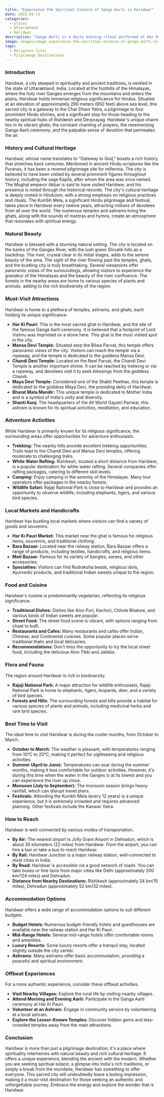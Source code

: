 ```yaml
---
title: "Experience the Spiritual Essence of Ganga Aarti in Haridwar"
date: 2025-03-13
categories:
  - places
  - Uttarakhand
  - Haridwar
description: "Ganga Aarti is a daily evening ritual performed at Har Ki Pauri, a sacred ghat on the banks of River Ganges in Haridwar, Uttarakhand. This ceremony marks the end of the day with chanting and singing by priests and devotees."
image: images/image_experience-the-spiritual-essence-of-ganga-aarti-in-haridwar.png
tags: 
  - Religious Sites
  - Pilgrimage Destinations
---
```



### **Introduction**

Haridwar, a city steeped in spirituality and ancient traditions, is nestled in the state of Uttarakhand, India. Located at the foothills of the Himalayas, where the holy river Ganges emerges from the mountains and enters the plains, Haridwar holds immense religious significance for Hindus. Situated at an elevation of approximately 290 meters (950 feet) above sea level, this sacred city is a gateway to the Char Dham Yatra, a pilgrimage to four prominent Hindu shrines, and a significant stop for those heading to the nearby spiritual hubs of Rishikesh and Devprayag. Haridwar's unique charm lies in its vibrant ghats, the constant chanting of prayers, the mesmerizing Ganga Aarti ceremony, and the palpable sense of devotion that permeates the air.

### **History and Cultural Heritage**

Haridwar, whose name translates to "Gateway to God," boasts a rich history that stretches back centuries. Mentioned in ancient Hindu scriptures like the Puranas, it has been a revered pilgrimage site for millennia. The city is believed to have been visited by several prominent figures throughout history, including the sage Kapila, after whom the area was once named. The Mughal emperor Akbar is said to have visited Haridwar, and his presence is noted through the historical records. The city's cultural heritage is deeply rooted in Hinduism, with a strong emphasis on religious practices and rituals. The Kumbh Mela, a significant Hindu pilgrimage and festival, takes place in Haridwar every twelve years, attracting millions of devotees from all over the world. The numerous temples and ashrams lining the ghats, along with the sounds of mantras and hymns, create an atmosphere that resonates with spiritual energy. 

### **Natural Beauty**

Haridwar is blessed with a stunning natural setting. The city is located on the banks of the Ganges River, with the lush green Shivalik hills as a backdrop. The river, crystal clear in its initial stages, adds to the serene beauty of the area.  The sight of the river flowing past the temples, ghats, and the bustling city is truly breathtaking. Several viewpoints offer panoramic vistas of the surroundings, allowing visitors to experience the grandeur of the Himalayas and the beauty of the river confluence. The forests in the nearby areas are home to various species of plants and animals, adding to the rich biodiversity of the region. 

### **Must-Visit Attractions**

Haridwar is home to a plethora of temples, ashrams, and ghats, each holding its unique significance.

*   **Har Ki Pauri:** This is the most sacred ghat in Haridwar, and the site of the famous Ganga Aarti ceremony. It is believed that a footprint of Lord Vishnu was imprinted on a stone here. This ghat is the most visited spot in the city.  
*   **Mansa Devi Temple:** Situated atop the Bilwa Parvat, this temple offers panoramic views of the city. Visitors can reach the temple via a ropeway, and the temple is dedicated to the goddess Mansa Devi.
*   **Chandi Devi Temple:** Located on the Neel Parvat, the Chandi Devi Temple is another important shrine. It can be reached by trekking or via a ropeway, and devotees visit it to seek blessings from the goddess Chandi.
*   **Maya Devi Temple:** Considered one of the Shakti Peethas, this temple is dedicated to the goddess Maya Devi, the presiding deity of Haridwar.
*   **Bharat Mata Mandir:** This unique temple is dedicated to Mother India and is a symbol of India's unity and diversity.
*   **Shanti Kunj:** The headquarters of the All World Gayatri Pariwar, this ashram is known for its spiritual activities, meditation, and education.

### **Adventure Activities**

While Haridwar is primarily known for its religious significance, the surrounding areas offer opportunities for adventure enthusiasts.

*   **Trekking:** The nearby hills provide excellent trekking opportunities. Trails lead to the Chandi Devi and Mansa Devi temples, offering moderate to challenging treks.
*   **White Water Rafting:** Rishikesh, located a short distance from Haridwar, is a popular destination for white water rafting. Several companies offer rafting packages, catering to different skill levels.
*   **Camping:** Enjoy camping in the serenity of the Himalayas. Many tour operators offer packages in the nearby forests.
*   **Wildlife Safari:** Rajaji National Park is close to Haridwar and provides an opportunity to observe wildlife, including elephants, tigers, and various bird species.

### **Local Markets and Handicrafts**

Haridwar has bustling local markets where visitors can find a variety of goods and souvenirs.

*   **Har Ki Pauri Market:** This market near the ghat is famous for religious items, souvenirs, and traditional clothing.
*   **Bara Bazaar:** Located near the railway station, Bara Bazaar offers a range of products, including textiles, handicrafts, and religious items.
*   **Moti Bazaar:**  Famous for its variety of bangles, sarees, and other accessories.
*   **Specialties:** Visitors can find Rudraksha beads, religious idols, Ayurvedic products, and traditional Indian sweets unique to the region.

### **Food and Cuisine**

Haridwar's cuisine is predominantly vegetarian, reflecting its religious significance.

*   **Traditional Dishes:**  Dishes like Aloo Puri, Kachori, Chhole Bhature, and various kinds of Indian sweets are popular.
*   **Street Food:**  The street food scene is vibrant, with options ranging from chaat to kulfi.
*   **Restaurants and Cafes:** Many restaurants and cafes offer Indian, Chinese, and Continental cuisines. Some popular places serve traditional thalis and local delicacies.
*   **Recommendations:** Don't miss the opportunity to try the local street food, including the delicious Aloo Tikki and Jalebis.

### **Flora and Fauna**

The region around Haridwar is rich in biodiversity.

*   **Rajaji National Park:** A major attraction for wildlife enthusiasts, Rajaji National Park is home to elephants, tigers, leopards, deer, and a variety of bird species.
*   **Forests and Hills:** The surrounding forests and hills provide a habitat for various species of plants and animals, including medicinal herbs and rare bird species.

### **Best Time to Visit**

The ideal time to visit Haridwar is during the cooler months, from October to March.

*   **October to March:** The weather is pleasant, with temperatures ranging from 10°C to 25°C, making it perfect for sightseeing and religious activities.
*   **Summer (April to June):** Temperatures can soar during the summer months, making it less comfortable for outdoor activities. However, it's during this time when the water in the Ganges is at its lowest and you can experience the river up close.
*   **Monsoon (July to September):** The monsoon season brings heavy rainfall, which can disrupt travel plans.
*   **Festivals:** Attending the Kumbh Mela (every 12 years) is a unique experience, but it is extremely crowded and requires advanced planning. Other festivals include the Kanwar Yatra.

### **How to Reach**

Haridwar is well-connected by various modes of transportation.

*   **By Air:** The nearest airport is Jolly Grant Airport in Dehradun, which is about 35 kilometers (22 miles) from Haridwar. From the airport, you can hire a taxi or take a bus to reach Haridwar.
*   **By Rail:** Haridwar Junction is a major railway station, well-connected to most cities in India.
*   **By Road:** Haridwar is accessible via a good network of roads. You can take buses or hire taxis from major cities like Delhi (approximately 200 km/124 miles) and Dehradun.
*   **Distance from Nearby Destinations:** Rishikesh (approximately 24 km/15 miles), Dehradun (approximately 52 km/32 miles).

### **Accommodation Options**

Haridwar offers a wide range of accommodation options to suit different budgets.

*   **Budget Hotels:** Numerous budget-friendly hotels and guesthouses are available near the railway station and Har Ki Pauri.
*   **Mid-Range Hotels:** Several mid-range hotels offer comfortable rooms and amenities.
*   **Luxury Resorts:** Some luxury resorts offer a tranquil stay, located slightly outside the city center.
*   **Ashrams:** Many ashrams offer basic accommodation, providing a peaceful and spiritual environment.

### **Offbeat Experiences**

For a more authentic experience, consider these offbeat activities.

*   **Visit Nearby Villages:** Explore the rural life by visiting nearby villages.
*   **Attend Morning and Evening Aarti:** Participate in the Ganga Aarti ceremony at Har Ki Pauri.
*   **Volunteer at an Ashram:**  Engage in community service by volunteering at a local ashram.
*   **Explore the Lesser-Known Temples:** Discover hidden gems and less-crowded temples away from the main attractions.


### **Conclusion**

Haridwar is more than just a pilgrimage destination; it's a place where spirituality intertwines with natural beauty and rich cultural heritage. It offers a unique experience, blending the ancient with the modern. Whether you are seeking spiritual solace, a glimpse into India's rich traditions, or simply a break from the mundane, Haridwar has something to offer everyone. This sacred city will undoubtedly leave a lasting impression, making it a must-visit destination for those seeking an authentic and unforgettable journey. Embrace the energy and explore the wonder that is Haridwar.


